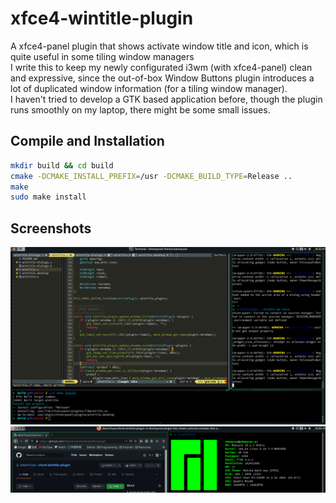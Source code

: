 # xfce4-wintitle-plugin
A xfce4-panel plugin that shows activate window title and icon, which is quite useful in some tiling window managers  
I write this to keep my newly configurated i3wm (with xfce4-panel) clean and expressive, since the out-of-box Window Buttons plugin introduces a lot of duplicated window information (for a tiling window manager).  
I haven't tried to develop a GTK based application before, though the plugin runs smoothly on my laptop, there might be some small issues.

## Compile and Installation
```bash
mkdir build && cd build
cmake -DCMAKE_INSTALL_PREFIX=/usr -DCMAKE_BUILD_TYPE=Release ..
make
sudo make install
```

## Screenshots
![](https://raw.githubusercontent.com/AdamYuan/xfce4-wintitle-plugin/main/screenshots/1.png)
![](https://raw.githubusercontent.com/AdamYuan/xfce4-wintitle-plugin/main/screenshots/2.png)
